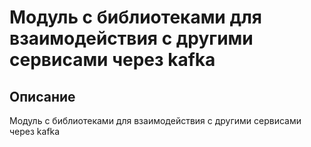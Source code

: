 # Модуль с библиотеками для взаимодействия с другими сервисами через kafka

## Описание
Модуль с библиотеками для взаимодействия с другими сервисами через kafka